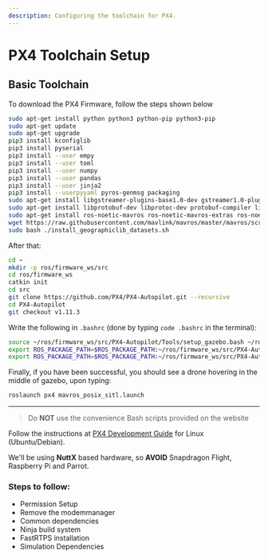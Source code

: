 ```yaml
---
description: Configuring the toolchain for PX4.
---
```


# PX4 Toolchain Setup

## Basic Toolchain  <a id="basic-toolchain"></a>

To download the PX4 Firmware, follow the steps shown below
``` bash
sudo apt-get install python python3 python-pip python3-pip
sudo apt-get update
sudo apt-get upgrade
pip3 install kconfiglib
pip3 install pyserial 
pip3 install --user empy 
pip3 install --user toml 
pip3 install --user numpy 
pip3 install --user pandas 
pip3 install --user jinja2 
pip3 install --userpyyaml pyros-genmsg packaging  
sudo apt-get install libgstreamer-plugins-base1.0-dev gstreamer1.0-plugins-bad gstreamer1.0-plugins-base gstreamer1.0-plugins-good gstreamer1.0-plugins-ugly -y
sudo apt-get install libprotobuf-dev libprotoc-dev protobuf-compiler libeigen3-dev libxml2-utils python3-rospkg python3-jinja2
sudo apt-get install ros-noetic-mavros ros-noetic-mavros-extras ros-noetic-mavlink python3-catkin-tools python3-rosinstall-generator
wget https://raw.githubusercontent.com/mavlink/mavros/master/mavros/scripts/install_geographiclib_datasets.sh
sudo bash ./install_geographiclib_datasets.sh
```

After that:
```bash 
cd ~
mkdir -p ros/firmware_ws/src
cd ros/firmware_ws
catkin init
cd src
git clone https://github.com/PX4/PX4-Autopilot.git --recursive
cd PX4-Autopilot
git checkout v1.11.3
```
Write the following in `.bashrc`
(done by typing `code .bashrc` in the terminal):

```bash 
source ~/ros/firmware_ws/src/PX4-Autopilot/Tools/setup_gazebo.bash ~/ros/firmware_ws/src/PX4-Autopilot ~/ros/firmware_ws/src/PX4-Autopilot/build/px4_sitl_default > /dev/null
export ROS_PACKAGE_PATH=$ROS_PACKAGE_PATH:~/ros/firmware_ws/src/PX4-Autopilot            
export ROS_PACKAGE_PATH=$ROS_PACKAGE_PATH:~/ros/firmware_ws/src/PX4-Autopilot/Tools/sitl_gazebo
```

Finally, if you have been successful, you should see a drone hovering in the middle of gazebo, upon typing:

```bash 
roslaunch px4 mavros_posix_sitl.launch
```


---
<!-- Start of Old Code -->











> Do **NOT** use the convenience Bash scripts provided on the website











Follow the instructions at [PX4 Development Guide](https://dev.px4.io/en/setup/dev_env_linux_ubuntu.html) for Linux \(Ubuntu/Debian\).

We'll be using **NuttX** based hardware, so **AVOID** Snapdragon Flight, Raspberry Pi and Parrot.

### Steps to follow:  <a id="steps-to-follow"></a>

* Permission Setup
* Remove the modemmanager
* Common dependencies
* Ninja build system
* FastRTPS installation
* Simulation Dependencies

